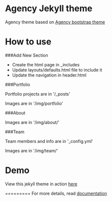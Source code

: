 Agency Jekyll theme
====================

Agency theme based on [Agency bootstrap theme ](http://startbootstrap.com/templates/agency/)

# How to use

###Add New Section

 * Create the html page in _includes
 * Update layouts/defaults.html file to include it
 * Update the navigation in header.html

###Portfolio 

Portfolio projects are in '/_posts'

Images are in '/img/portfolio'

###About

Images are in '/img/about/'

###Team

Team members and info are in '_config.yml'

Images are in '/img/team/'


# Demo

View this jekyll theme in action [here](https://y7kim.github.io/agency-jekyll-theme)

=========
For more details, read [documentation](http://jekyllrb.com/)
